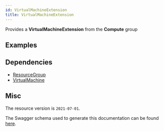 ```yaml
---
id: VirtualMachineExtension
title: VirtualMachineExtension
---
```

Provides a **VirtualMachineExtension** from the **Compute** group
## Examples
## Dependencies
- [ResourceGroup](../Resources/ResourceGroup.md)
- [VirtualMachine](../Compute/VirtualMachine.md)
## Misc
The resource version is `2021-07-01`.

The Swagger schema used to generate this documentation can be found [here](https://github.com/Azure/azure-rest-api-specs/tree/main/specification/compute/resource-manager/Microsoft.Compute/stable/2021-07-01/compute.json).

